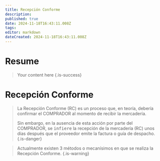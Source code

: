 ```yaml
---
title: Recepción Conforme
description: 
published: true
date: 2024-11-18T16:43:11.008Z
tags: 
editor: markdown
dateCreated: 2024-11-18T16:43:11.008Z
---
```


# Resume
> Your content here
{.is-success}


# Recepción Conforme

> La Recepción Conforme (RC) es un proceso que, en teoría, debería confirmar el COMPRADOR al momento de recibir la mercadería.
> 
> Sin embargo, en la ausencia de esta acción por parte del COMPRADOR, se <kbd>infiere</kbd> la recepción de la mercadería (RC) unos días después que el proveedor emite la factura o guía de despacho.
{.is-danger}


> Actualmente existen 3 métodos o mecanísimos en que se realiza la Recepción Conforme.
{.is-warning}
